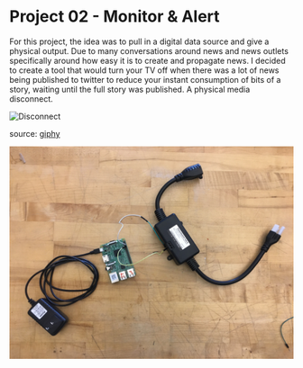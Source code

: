# Project 02 - Monitor & Alert

For this project, the idea was to pull in a digital data source and give a physical output. Due to many conversations around news and news outlets specifically around how easy it is to create and propagate news. I decided to create a tool that would turn your TV off when there was a lot of news being published to twitter to reduce your instant consumption of bits of a story, waiting until the full story was published. A physical media disconnect.

![Disconnect](doc/disconnect.gif)

source: [giphy](http://giphy.com/gifs/miramax-amelie-unplug-nosoccer-nosignal-vengeance-TZXSOs53Frg0E)

![wiring](doc/wiring.jpg)

